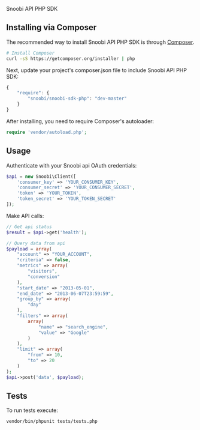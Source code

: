 Snoobi API PHP SDK

Installing via Composer
-----------------------

The recommended way to install Snoobi API PHP SDK is through
[Composer](http://getcomposer.org).

```bash
# Install Composer
curl -sS https://getcomposer.org/installer | php
```

Next, update your project's composer.json file to include Snoobi API PHP SDK:

```javascript
{
    "require": {
        "snoobi/snoobi-sdk-php": "dev-master"
    }
}
```

After installing, you need to require Composer's autoloader:

```php
require 'vendor/autoload.php';
```

Usage
-----

Authenticate with your Snoobi api OAuth credentials:
```php
$api = new Snoobi\Client([
    'consumer_key' => 'YOUR_CONSUMER_KEY',
    'consumer_secret' => 'YOUR_CONSUMER_SECRET',
    'token' => 'YOUR_TOKEN',
    'token_secret' => 'YOUR_TOKEN_SECRET'
]);

```

Make API calls:
```php
// Get api status
$result = $api->get('health');

// Query data from api
$payload = array(
    "account" => "YOUR_ACCOUNT",
    "criteria" => false,
    "metrics" => array(
        "visitors",
        "conversion"
    ),
    "start_date" => "2013-05-01",
    "end_date" => "2013-06-07T23:59:59",
    "group_by" => array(
        "day"
    ),
    "filters" => array(
        array(
            "name" => "search_engine",
            "value" => "Google"
        )
    ),
    "limit" => array(
        "from" => 10,
        "to" => 20
    )
);
$api->post('data', $payload);
```

Tests
-----
To run tests execute:
```
vendor/bin/phpunit tests/tests.php
```
